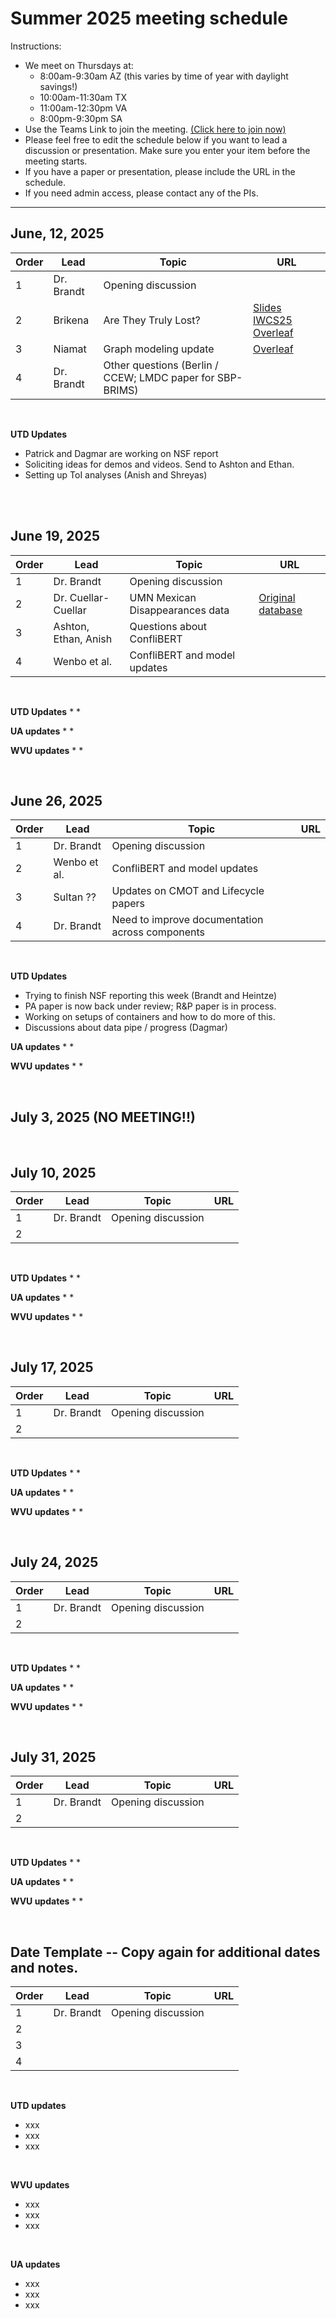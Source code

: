 # Summer 2025 meeting schedule

Instructions:
* We meet on Thursdays at:
  * 8:00am-9:30am AZ (this varies by time of year with daylight savings!)
  * 10:00am-11:30am TX
  * 11:00am-12:30pm VA
  * 8:00pm-9:30pm SA 
* Use the Teams Link to join the meeting. [(Click here to join now)](https://teams.microsoft.com/dl/launcher/launcher.html?url=%2F_%23%2Fl%2Fmeetup-join%2F19%3Ameeting_MzliOGJmYzItZjQyMS00ZTNjLTk0YjAtOTUxODY5OWU0OTVl%40thread.v2%2F0%3Fcontext%3D%257b%2522Tid%2522%253a%25228d281d1d-9c4d-4bf7-b16e-032d15de9f6c%2522%252c%2522Oid%2522%253a%2522e491389e-9572-4dad-92e7-ab3a6efe5531%2522%257d%26anon%3Dtrue&type=meetup-join&deeplinkId=75df130a-60ee-45fc-a21f-7fd996a17ec0&directDl=true&msLaunch=true&enableMobilePage=true&suppressPrompt=true)
* Please feel free to edit the schedule below if you want to lead a discussion or presentation. Make sure you enter your item before the meeting starts.
* If you have a paper or presentation, please include the URL in the schedule.
* If you need admin access, please contact any of the PIs.

---

## June, 12, 2025

| **Order** |  **Lead** | **Topic**  |  **URL** |  
|---|---|---|---|
|  1 |  Dr. Brandt  | Opening discussion  |   |
|  2 | Brikena    | Are They Truly Lost? | [Slides](https://docs.google.com/presentation/d/1B0dF4_yhfNmm6UEmfZ1BuPid-xXm0VbwHRDVKkOmqMU/edit?usp=sharing) [IWCS25](https://iwcs2025.github.io/) [Overleaf](https://www.overleaf.com/read/rnrgphsbkgjg#a40dae)|
|  3 | Niamat | Graph modeling update | [Overleaf](https://www.overleaf.com/project/6820f0291e079b1005feaf05) |
|  4 | Dr. Brandt | Other questions (Berlin / CCEW; LMDC paper for SBP-BRIMS) |

<br>

**UTD Updates**
* Patrick and Dagmar are working on NSF report
* Soliciting ideas for demos and videos.  Send to Ashton and Ethan.
* Setting up ToI analyses (Anish and Shreyas)

<br>


<br>

## June 19, 2025

| **Order** |  **Lead** | **Topic**  |  **URL** |  
|---|---|---|---|
|  1 |  Dr. Brandt  | Opening discussion  |   |
|  2 | Dr. Cuellar-Cuellar | UMN Mexican Disappearances data | [Original database](https://cla.umn.edu/human-rights/engagement/press-reporting-disappearances-mexico) |
| 3 | Ashton, Ethan, Anish | Questions about ConfliBERT |  |
| 4 | Wenbo et al. | ConfliBERT and model updates | 
<br>

**UTD Updates**
*
*

**UA updates**
* 
*


**WVU updates**
* 
*

<br>

## June 26, 2025

| **Order** |  **Lead** | **Topic**  |  **URL** |  
|---|---|---|---|
| 1 |  Dr. Brandt  | Opening discussion  |   |
| 2 | Wenbo et al. | ConfliBERT and model updates | |
| 3 | Sultan ?? | Updates on CMOT and Lifecycle papers | |
| 4 | Dr. Brandt | Need to improve documentation across components | |
<br>

**UTD Updates**
* Trying to finish NSF reporting this week (Brandt and Heintze)
* PA paper is now back under review; R&P paper is in process.
* Working on setups of containers and how to do more of this.
* Discussions about data pipe / progress (Dagmar)

**UA updates**
* 
*


**WVU updates**
* 
*

<br>

## July 3, 2025 (NO MEETING!!)

<br>

## July 10, 2025

| **Order** |  **Lead** | **Topic**  |  **URL** |  
|---|---|---|---|
|  1 |  Dr. Brandt  | Opening discussion  |   |
|  2 |  |  |  |
<br>

**UTD Updates**
*
*

**UA updates**
* 
*


**WVU updates**
* 
*

<br>

## July 17, 2025

| **Order** |  **Lead** | **Topic**  |  **URL** |  
|---|---|---|---|
|  1 |  Dr. Brandt  | Opening discussion  |   |
|  2 |  |  |  |
<br>

**UTD Updates**
*
*

**UA updates**
* 
*


**WVU updates**
* 
*

<br>

## July 24, 2025

| **Order** |  **Lead** | **Topic**  |  **URL** |  
|---|---|---|---|
|  1 |  Dr. Brandt  | Opening discussion  |   |
|  2 |  |  |  |
<br>

**UTD Updates**
*
*

**UA updates**
* 
*


**WVU updates**
* 
*

<br>

## July 31, 2025

| **Order** |  **Lead** | **Topic**  |  **URL** |  
|---|---|---|---|
|  1 |  Dr. Brandt  | Opening discussion  |   |
|  2 |  |  |  |
<br>

**UTD Updates**
*
*

**UA updates**
* 
*


**WVU updates**
* 
*

<br>





## Date Template -- Copy again for additional dates and notes.

| **Order** |  **Lead** | **Topic**  |  **URL** |  
|---|---|---|---|
|  1 |  Dr. Brandt  | Opening discussion  |   |
|  2 |   |   |   |
|  3 |   |   |   |
|  4 |   |   |   |


<br>

**UTD updates**
* xxx
* xxx
* xxx

<br>

**WVU updates**
* xxx
* xxx
* xxx

<br>

**UA updates**
* xxx
* xxx
* xxx
